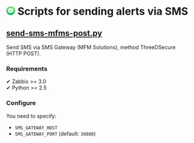 # <img src="/_img/SMS_icon__130x130.png" alt="SMS icon" height="24">&nbsp;Scripts for sending alerts via SMS

## [send-sms-mfms-post.py](send-sms-mfms-post.py)
Send SMS via SMS Gateway (MFM Solutions), method ThreeDSecure (HTTP POST).  

### Requirements
  ✔ Zabbix >= 3.0  
  ✔ Python >= 2.5  

### Configure
You need to specify:  
  - `SMS_GATEWAY_HOST`
  - `SMS_GATEWAY_PORT` (default: `30080`)
